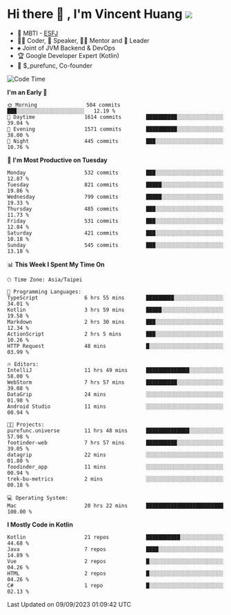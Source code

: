# Hi there 👋 , I'm Vincent Huang ![](https://komarev.com/ghpvc/?username=Jian-Min-Huang)
- 👀 MBTI - [ESFJ](https://www.16personalities.com/esfj-personality)
- 👨‍💻 Coder, 🎤 Speaker, 👨‍🏫 Mentor and 🚀 Leader
- ♠️ Joint of JVM Backend & DevOps
- 🏆 Google Developer Expert (Kotlin)
- 💼 $_purefunc, Co-founder

<!--START_SECTION:waka-->
![Code Time](http://img.shields.io/badge/Code%20Time-2%2C530%20hrs%2042%20mins-blue)

**I'm an Early 🐤** 

```text
🌞 Morning                504 commits         ███░░░░░░░░░░░░░░░░░░░░░░   12.19 % 
🌆 Daytime                1614 commits        ██████████░░░░░░░░░░░░░░░   39.04 % 
🌃 Evening                1571 commits        ██████████░░░░░░░░░░░░░░░   38.00 % 
🌙 Night                  445 commits         ███░░░░░░░░░░░░░░░░░░░░░░   10.76 % 
```
📅 **I'm Most Productive on Tuesday** 

```text
Monday                   532 commits         ███░░░░░░░░░░░░░░░░░░░░░░   12.87 % 
Tuesday                  821 commits         █████░░░░░░░░░░░░░░░░░░░░   19.86 % 
Wednesday                799 commits         █████░░░░░░░░░░░░░░░░░░░░   19.33 % 
Thursday                 485 commits         ███░░░░░░░░░░░░░░░░░░░░░░   11.73 % 
Friday                   531 commits         ███░░░░░░░░░░░░░░░░░░░░░░   12.84 % 
Saturday                 421 commits         ███░░░░░░░░░░░░░░░░░░░░░░   10.18 % 
Sunday                   545 commits         ███░░░░░░░░░░░░░░░░░░░░░░   13.18 % 
```


📊 **This Week I Spent My Time On** 

```text
🕑︎ Time Zone: Asia/Taipei

💬 Programming Languages: 
TypeScript               6 hrs 55 mins       █████████░░░░░░░░░░░░░░░░   34.01 % 
Kotlin                   3 hrs 59 mins       █████░░░░░░░░░░░░░░░░░░░░   19.58 % 
Markdown                 2 hrs 30 mins       ███░░░░░░░░░░░░░░░░░░░░░░   12.34 % 
ActionScript             2 hrs 5 mins        ███░░░░░░░░░░░░░░░░░░░░░░   10.26 % 
HTTP Request             48 mins             █░░░░░░░░░░░░░░░░░░░░░░░░   03.99 % 

🔥 Editors: 
IntelliJ                 11 hrs 49 mins      ██████████████░░░░░░░░░░░   58.00 % 
WebStorm                 7 hrs 57 mins       ██████████░░░░░░░░░░░░░░░   39.08 % 
DataGrip                 24 mins             ░░░░░░░░░░░░░░░░░░░░░░░░░   01.98 % 
Android Studio           11 mins             ░░░░░░░░░░░░░░░░░░░░░░░░░   00.94 % 

🐱‍💻 Projects: 
purefunc.universe        11 hrs 48 mins      ██████████████░░░░░░░░░░░   57.98 % 
footinder-web            7 hrs 57 mins       ██████████░░░░░░░░░░░░░░░   39.05 % 
datagrip                 22 mins             ░░░░░░░░░░░░░░░░░░░░░░░░░   01.80 % 
foodinder_app            11 mins             ░░░░░░░░░░░░░░░░░░░░░░░░░   00.94 % 
trek-bu-metrics          2 mins              ░░░░░░░░░░░░░░░░░░░░░░░░░   00.18 % 

💻 Operating System: 
Mac                      20 hrs 22 mins      █████████████████████████   100.00 % 
```

**I Mostly Code in Kotlin** 

```text
Kotlin                   21 repos            ███████████░░░░░░░░░░░░░░   44.68 % 
Java                     7 repos             ████░░░░░░░░░░░░░░░░░░░░░   14.89 % 
Vue                      2 repos             █░░░░░░░░░░░░░░░░░░░░░░░░   04.26 % 
HTML                     2 repos             █░░░░░░░░░░░░░░░░░░░░░░░░   04.26 % 
C#                       1 repo              █░░░░░░░░░░░░░░░░░░░░░░░░   02.13 % 
```




 Last Updated on 09/09/2023 01:09:42 UTC
<!--END_SECTION:waka-->
